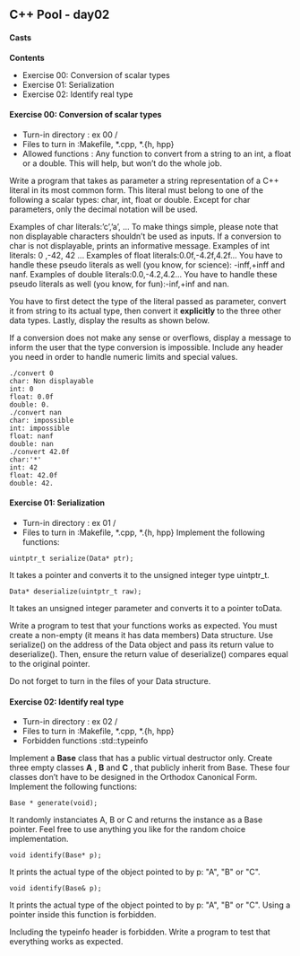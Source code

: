 ## C++ Pool - day02

#### Casts

**Contents**

- Exercise 00: Conversion of scalar types
- Exercise 01: Serialization
- Exercise 02: Identify real type

#### Exercise 00: Conversion of scalar types
- Turn-in directory : ex 00 /
- Files to turn in :Makefile, *.cpp, *.{h, hpp}
- Allowed functions : Any function to convert from a string to an int, a float or a double. This will help, but won’t do the whole job.

Write a program that takes as parameter a string representation of a C++ literal in its most common form. This literal must belong to one of the following a scalar types: char, int, float or double. Except for char parameters, only the decimal notation will be used.

Examples of char literals:’c’,’a’, ...
To make things simple, please note that non displayable characters shouldn’t be used as inputs. If a conversion to char is not displayable, prints an informative message.
Examples of int literals: 0 ,-42, 42 ...
Examples of float literals:0.0f,-4.2f,4.2f...
You have to handle these pseudo literals as well (you know, for science): -inff,+inff and nanf.
Examples of double literals:0.0,-4.2,4.2...
You have to handle these pseudo literals as well (you know, for fun):-inf,+inf and nan.

You have to first detect the type of the literal passed as parameter, convert it from string to its actual type, then convert it **explicitly** to the three other data types. Lastly, display the results as shown below.

If a conversion does not make any sense or overflows, display a message to inform the user that the type conversion is impossible. Include any header you need in order to handle numeric limits and special values.

```
./convert 0
char: Non displayable
int: 0
float: 0.0f
double: 0.
./convert nan
char: impossible
int: impossible
float: nanf
double: nan
./convert 42.0f
char:'*'
int: 42
float: 42.0f
double: 42.
```

#### Exercise 01: Serialization
- Turn-in directory : ex 01 /
- Files to turn in :Makefile, *.cpp, *.{h, hpp}
Implement the following functions:
```
uintptr_t serialize(Data* ptr);
```
It takes a pointer and converts it to the unsigned integer type uintptr_t.
```
Data* deserialize(uintptr_t raw);
```
It takes an unsigned integer parameter and converts it to a pointer toData.

Write a program to test that your functions works as expected.
You must create a non-empty (it means it has data members) Data structure.
Use serialize() on the address of the Data object and pass its return value to deserialize(). Then, ensure the return value of deserialize() compares equal to the original pointer.

Do not forget to turn in the files of your Data structure.

#### Exercise 02: Identify real type
- Turn-in directory : ex 02 /
- Files to turn in :Makefile, *.cpp, *.{h, hpp}
- Forbidden functions :std::typeinfo

Implement a **Base** class that has a public virtual destructor only. Create three empty classes **A** , **B** and **C** , that publicly inherit from Base.
These four classes don’t have to be designed in the Orthodox Canonical Form.
Implement the following functions:
```
Base * generate(void);
```
It randomly instanciates A, B or C and returns the instance as a Base pointer. Feel free to use anything you like for the random choice implementation.
```
void identify(Base* p);
```
It prints the actual type of the object pointed to by p: "A", "B" or "C".
```
void identify(Base& p);
```
It prints the actual type of the object pointed to by p: "A", "B" or "C". Using a pointer inside this function is forbidden.

Including the typeinfo header is forbidden.
Write a program to test that everything works as expected.